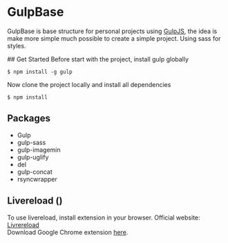 # GulpBase
GulpBase is base structure for personal projects using [GulpJS](http://gulpjs.com), the idea is make more simple much possible to create a simple project. Using sass for styles.

## Get Started
Before start with the project, install gulp globally
```
$ npm install -g gulp
```

Now clone the project locally and install all dependencies
```
$ npm install
```
## Packages
 - Gulp
 - gulp-sass
 - gulp-imagemin
 - gulp-uglify
 - del
 - gulp-concat
 - rsyncwrapper

## Livereload ()
To use livereload, install extension in your browser. Official website: [Livrereload][livereloadChrome]  
Download Google Chrome extension [here][livereloadChrome].

[livereload]: http://livereload.com/
[livereloadChrome]: https://chrome.google.com/webstore/detail/livereload/jnihajbhpnppcggbcgedagnkighmdlei
